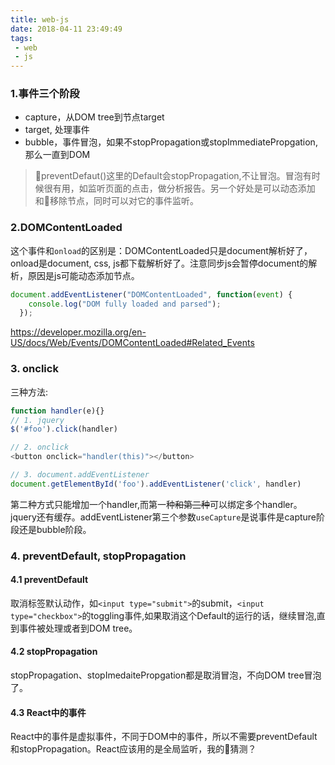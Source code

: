 ```yaml
---
title: web-js
date: 2018-04-11 23:49:49
tags:
 - web
 - js
---
```

### 1.事件三个阶段
- capture，从DOM tree到节点target
- target, 处理事件
- bubble，事件冒泡，如果不stopPropagation或stopImmediatePropgation,那么一直到DOM
> preventDefaut()这里的Default会stopPropagation,不让冒泡。冒泡有时候很有用，如监听页面的点击，做分析报告。另一个好处是可以动态添加和移除节点，同时可以对它的事件监听。

### 2.DOMContentLoaded
这个事件和`onload`的区别是：DOMContentLoaded只是document解析好了，onload是document, css, js都下载解析好了。注意同步js会暂停document的解析，原因是js可能动态添加节点。
``` js
document.addEventListener("DOMContentLoaded", function(event) {
    console.log("DOM fully loaded and parsed");
  });
```
https://developer.mozilla.org/en-US/docs/Web/Events/DOMContentLoaded#Related_Events

### 3. onclick
三种方法:
``` js
function handler(e){}
// 1. jquery
$('#foo').click(handler)

// 2. onclick
<button onclick="handler(this)"></button>

// 3. document.addEventListener
document.getElementById('foo').addEventListener('click', handler)
```
第二种方式只能增加一个handler,而第一种~~和第三种~~可以绑定多个handler。jquery还有缓存。addEventListener第三个参数`useCapture`是说事件是capture阶段还是bubble阶段。

### 4. preventDefault, stopPropagation
#### 4.1 preventDefault
取消标签默认动作，如`<input type="submit">`的submit，`<input type="checkbox">`的toggling事件,如果取消这个Default的运行的话，继续冒泡,直到事件被处理或者到DOM tree。

#### 4.2 stopPropagation
stopPropagation、stopImedaitePropgation都是取消冒泡，不向DOM tree冒泡了。

#### 4.3 React中的事件
React中的事件是虚拟事件，不同于DOM中的事件，所以不需要preventDefault和stopPropagation。React应该用的是全局监听，我的猜测？
